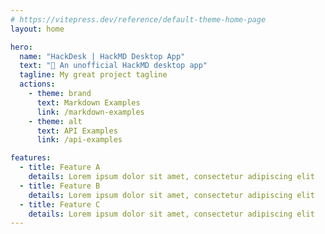 ```yaml
---
# https://vitepress.dev/reference/default-theme-home-page
layout: home

hero:
  name: "HackDesk | HackMD Desktop App"
  text: "📝 An unofficial HackMD desktop app"
  tagline: My great project tagline
  actions:
    - theme: brand
      text: Markdown Examples
      link: /markdown-examples
    - theme: alt
      text: API Examples
      link: /api-examples

features:
  - title: Feature A
    details: Lorem ipsum dolor sit amet, consectetur adipiscing elit
  - title: Feature B
    details: Lorem ipsum dolor sit amet, consectetur adipiscing elit
  - title: Feature C
    details: Lorem ipsum dolor sit amet, consectetur adipiscing elit
---
```


